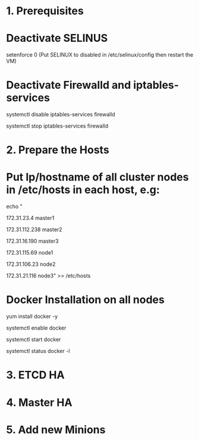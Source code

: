 # 1. Prerequisites

# Deactivate SELINUS

setenforce 0 (Put SELINUX to disabled in /etc/selinux/config then restart the VM)

# Deactivate Firewalld and iptables-services

systemctl disable iptables-services firewalld

systemctl stop iptables-services firewalld

# 2. Prepare the Hosts

# Put Ip/hostname of all cluster nodes in /etc/hosts in each host, e.g:

echo "

172.31.23.4 master1

172.31.112.238 master2

172.31.16.190 master3

172.31.115.69 node1

172.31.106.23 node2

172.31.21.116 node3" >> /etc/hosts

# Docker Installation on all nodes

yum install docker -y

systemctl enable docker

systemctl start docker

systemctl status docker -l

# 3. ETCD HA
# 4. Master HA
# 5. Add new Minions
